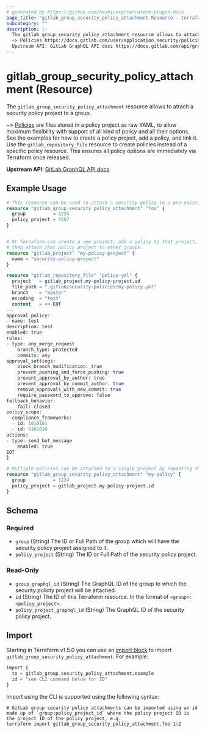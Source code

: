```yaml
---
# generated by https://github.com/hashicorp/terraform-plugin-docs
page_title: "gitlab_group_security_policy_attachment Resource - terraform-provider-gitlab"
subcategory: ""
description: |-
  The gitlab_group_security_policy_attachment resource allows to attach a security policy project to a group.
  ~> Policies https://docs.gitlab.com/user/application_security/policies/ are files stored in a policy project as raw YAML, to allow maximum flexibility with support of all kind of policy and all their options. See the examples for how to create a policy project, add a policy, and link it. Use the gitlab_repository_file resource to create policies instead of a specific policy resource. This ensures all policy options are immediately via Terraform once released.
  Upstream API: GitLab GraphQL API docs https://docs.gitlab.com/api/graphql/reference/index/#mutationsecuritypolicyprojectassign
---
```


# gitlab_group_security_policy_attachment (Resource)

The `gitlab_group_security_policy_attachment` resource allows to attach a security policy project to a group.

~> [Policies](https://docs.gitlab.com/user/application_security/policies/) are files stored in a policy project as raw YAML, to allow maximum flexibility with support of all kind of policy and all their options. See the examples for how to create a policy project, add a policy, and link it. Use the `gitlab_repository_file` resource to create policies instead of a specific policy resource. This ensures all policy options are immediately via Terraform once released.

**Upstream API**: [GitLab GraphQL API docs](https://docs.gitlab.com/api/graphql/reference/index/#mutationsecuritypolicyprojectassign)

## Example Usage

```terraform
# This resource can be used to attach a security policy to a pre-existing group
resource "gitlab_group_security_policy_attachment" "foo" {
  group          = 1234
  policy_project = 4567
}


# Or Terraform can create a new project, add a policy to that project,
# then attach that policy project to other groups.
resource "gitlab_project" "my-policy-project" {
  name = "security-policy-project"
}

resource "gitlab_repository_file" "policy-yml" {
  project   = gitlab_project.my-policy-project.id
  file_path = ".gitlab/security-policies/my-policy.yml"
  branch    = "master"
  encoding  = "text"
  content   = <<-EOT
---
approval_policy:
- name: test
description: test
enabled: true
rules:
- type: any_merge_request
    branch_type: protected
    commits: any
approval_settings:
    block_branch_modification: true
    prevent_pushing_and_force_pushing: true
    prevent_approval_by_author: true
    prevent_approval_by_commit_author: true
    remove_approvals_with_new_commit: true
    require_password_to_approve: false
fallback_behavior:
    fail: closed
policy_scope:
  compliance_frameworks:
  - id: 1010101
  - id: 0101010
actions:
- type: send_bot_message
    enabled: true
EOT
}

# Multiple policies can be attached to a single project by repeating this resource or using a `for_each`
resource "gitlab_group_security_policy_attachment" "my-policy" {
  group          = 1234
  policy_project = gitlab_project.my-policy-project.id
}
```

<!-- schema generated by tfplugindocs -->
## Schema

### Required

- `group` (String) The ID or Full Path of the group which will have the security policy project assigned to it.
- `policy_project` (String) The ID or Full Path of the security policy project.

### Read-Only

- `group_graphql_id` (String) The GraphQL ID of the group to which the security policty project will be attached.
- `id` (String) The ID of this Terraform resource. In the format of `<group>:<policy_project>`.
- `policy_project_graphql_id` (String) The GraphQL ID of the security policy project.

## Import

Starting in Terraform v1.5.0 you can use an [import block](https://developer.hashicorp.com/terraform/language/import) to import `gitlab_group_security_policy_attachment`. For example:
```terraform
import {
  to = gitlab_group_security_policy_attachment.example
  id = "see CLI command below for ID"
}
```

Import using the CLI is supported using the following syntax:

```shell
# GitLab group security policy attachments can be imported using an id made up of `group:policy_project_id` where the policy project ID is the project ID of the policy project, e.g.
terraform import gitlab_group_security_policy_attachment.foo 1:2
```
